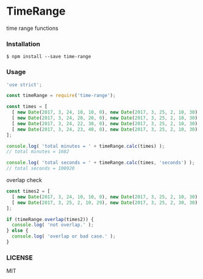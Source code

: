 # TimeRange
  
time range functions

### Installation
`$ npm install --save time-range`

### Usage

```js
'use strict';

const timeRange = require('time-range');

const times = [
  [ new Date(2017, 3, 24, 10, 10, 0), new Date(2017, 3, 25, 2, 10, 30) ],
  [ new Date(2017, 3, 24, 20, 20, 0), new Date(2017, 3, 25, 2, 10, 30) ],
  [ new Date(2017, 3, 24, 22, 30, 0), new Date(2017, 3, 25, 2, 10, 30) ],
  [ new Date(2017, 3, 24, 23, 40, 0), new Date(2017, 3, 25, 2, 10, 30) ],
];

console.log( 'total minutes = ' + timeRange.calc(times) );
// total minutes = 1682

console.log( 'total seconds = ' + timeRange.calc(times, 'seconds') );
// total seconds = 100920
```

overlap check  

```js
const times2 = [
  [ new Date(2017, 3, 24, 10, 10, 0), new Date(2017, 3, 25, 2, 10, 30) ],
  [ new Date(2017, 3, 25, 2, 10, 29), new Date(2017, 3, 25, 2, 30, 30) ],
];

if (timeRange.overlap(times2)) {
  console.log( 'not overlap.' );
} else {
  console.log( 'overlap or bad case.' );
}
```

### LICENSE
MIT
